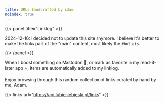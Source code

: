 ```yaml
---
title: URLs handcrafted by Adam
noindex: true
---
```


{{< panel title="Linklog" >}}

2024-12-16: I decided not to update this site anymore. I believe it's better to make the links part of the "main" content, most likely the `#bullets`.

{{< /panel >}}

When I boost something on Mastodon 🐘, or mark as favorite in my read-it-later app ⭐️, items are automatically added to my linklog.

Enjoy browsing through this random collection of links curated by hand by me, Adam.

{{< links url="https://api.lubieniebieski.pl/links" >}}
